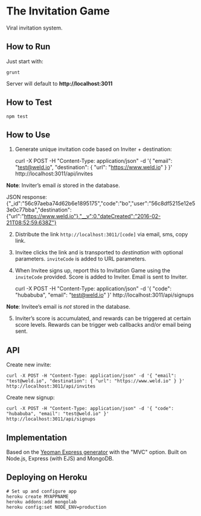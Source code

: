 # The Invitation Game

Viral invitation system.

## How to Run

Just start with:

	grunt

Server will default to **http://localhost:3011**

## How to Test

	npm test

## How to Use

1) Generate unique invitation code based on Inviter + destination:

	curl -X POST -H "Content-Type: application/json" -d '{ "email": "test@weld.io", "destination": { "url": "https://www.weld.io" } }' http://localhost:3011/api/invites

**Note**: Inviter’s email *is* stored in the database.

JSON response:
	{"_id":"56c97aeba74d62b6e1895175","code":"bo","user":"56c8df5215e12e53e0c77bba","destination":{"url":"https://www.weld.io"},"__v":0,"dateCreated":"2016-02-21T08:52:59.638Z"}

2) Distribute the link `http://localhost:3011/[code]` via email, sms, copy link.

3) Invitee clicks the link and is transported to _destination_ with optional parameters. `inviteCode` is added to URL parameters.

4) When Invitee signs up, report this to Invitation Game using the `inviteCode` provided. Score is added to Inviter. Email is sent to Inviter.

	curl -X POST -H "Content-Type: application/json" -d '{ "code": "hubabuba", "email": "test@weld.io" }' http://localhost:3011/api/signups

**Note**: Invitee’s email is *not* stored in the database.

5) Inviter’s score is accumulated, and rewards can be triggered at certain score levels. Rewards can be trigger web callbacks and/or email being sent.


## API

Create new invite:

	curl -X POST -H "Content-Type: application/json" -d '{ "email": "test@weld.io", "destination": { "url": "https://www.weld.io" } }' http://localhost:3011/api/invites

Create new signup:

	curl -X POST -H "Content-Type: application/json" -d '{ "code": "hubabuba", "email": "test@weld.io" }' http://localhost:3011/api/signups


## Implementation

Based on the [Yeoman Express generator](https://github.com/petecoop/generator-express) with the "MVC" option.
Built on Node.js, Express (with EJS) and MongoDB.


## Deploying on Heroku

	# Set up and configure app
	heroku create MYAPPNAME
	heroku addons:add mongolab
	heroku config:set NODE_ENV=production